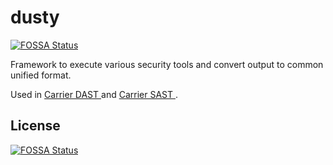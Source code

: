 # dusty
[![FOSSA Status](https://app.fossa.io/api/projects/git%2Bgithub.com%2Fcarrier-io%2Fdusty.svg?type=shield)](https://app.fossa.io/projects/git%2Bgithub.com%2Fcarrier-io%2Fdusty?ref=badge_shield)

Framework to execute various security tools and convert output to common unified format.

Used in [ Carrier DAST ](https://hub.docker.com/r/getcarrier/dast/) and [ Carrier SAST ](https://hub.docker.com/r/getcarrier/sast/).


## License
[![FOSSA Status](https://app.fossa.io/api/projects/git%2Bgithub.com%2Fcarrier-io%2Fdusty.svg?type=large)](https://app.fossa.io/projects/git%2Bgithub.com%2Fcarrier-io%2Fdusty?ref=badge_large)
